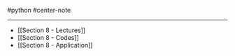 #python #center-note 

---

- [[Section 8 - Lectures]]
- [[Section 8 - Codes]]
- [[Section 8 - Application]]